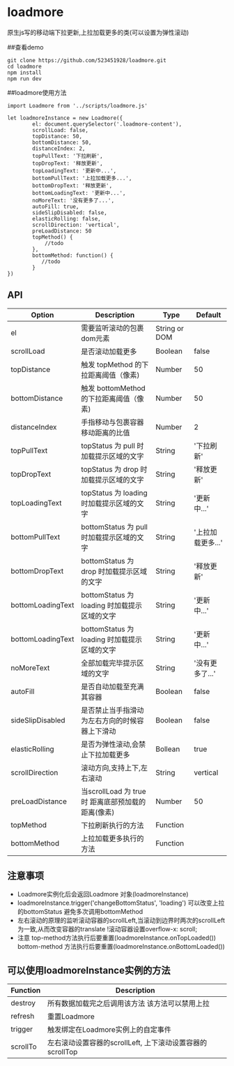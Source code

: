 # loadmore
原生js写的移动端下拉更新,上拉加载更多的类(可以设置为弹性滚动)

##查看demo
```
git clone https://github.com/523451928/loadmore.git
cd loadmore
npm install
npm run dev
```

##loadmore使用方法
```
import Loadmore from '../scripts/loadmore.js'

let loadmoreInstance = new Loadmore({
        el: document.querySelector('.loadmore-content'),
        scrollLoad: false,
        topDistance: 50,
        bottomDistance: 50,
        distanceIndex: 2,
        topPullText: '下拉刷新',
        topDropText: '释放更新',
        topLoadingText: '更新中...',
        bottomPullText: '上拉加载更多...',
        bottomDropText: '释放更新',
        bottomLoadingText: '更新中...',
        noMoreText: '没有更多了...',
        autoFill: true,
        sideSlipDisabled: false,
        elasticRolling: false,
        scrollDirection: 'vertical',
        preLoadDistance: 50
        topMethod() {
            //todo
        },
        bottomMethod: function() {
           //todo
        }
})
```
## API
| Option | Description | Type | Default |
| ----- | ----- | ----- | ----- |
| el | 需要监听滚动的包裹dom元素 | String or DOM | |
| scrollLoad | 是否滚动加载更多 | Boolean | false |
| topDistance | 触发 topMethod 的下拉距离阈值（像素) | Number | 50 |
| bottomDistance | 触发 bottomMethod 的下拉距离阈值（像素) | Number | 50 |
| distanceIndex | 手指移动与包裹容器移动距离的比值 | Number | 2 |
| topPullText | topStatus 为 pull 时加载提示区域的文字 | String | '下拉刷新' |
| topDropText | topStatus 为 drop 时加载提示区域的文字 | String | '释放更新' |
| topLoadingText | topStatus 为 loading 时加载提示区域的文字 | String | '更新中...' |
| bottomPullText | bottomStatus 为 pull 时加载提示区域的文字 | String | '上拉加载更多...' |
| bottomDropText | bottomStatus 为 drop 时加载提示区域的文字 | String | '释放更新' |
| bottomLoadingText | bottomStatus 为 loading 时加载提示区域的文字 | String | '更新中...' |
| bottomLoadingText | bottomStatus 为 loading 时加载提示区域的文字 | String | '更新中...' |
| noMoreText | 全部加载完毕提示区域的文字 | String | '没有更多了...' |
| autoFill | 是否自动加载至充满其容器 | Boolean | false |
| sideSlipDisabled | 是否禁止当手指滑动为左右方向的时候容器上下滑动 | Boolean | false |
| elasticRolling | 是否为弹性滚动,会禁止下拉加载更多 | Bollean | true |
| scrollDirection | 滚动方向,支持上下,左右滚动 | String | vertical |
| preLoadDistance | 当scrollLoad 为 true时 距离底部预加载的距离(像素) | Number | 50 |
| topMethod | 下拉刷新执行的方法 | Function | |
| bottomMethod | 上拉加载更多执行的方法 | Function | |

## 注意事项
* Loadmore实例化后会返回Loadmore 对象(loadmoreInstance) 
* loadmoreInstance.trigger('changeBottomStatus', 'loading') 可以改变上拉的bottomStatus 避免多次调用bottomMethod
* 左右滚动的原理的监听滚动容器的scrollLeft,当滚动到边界时两次的scrollLeft为一致,从而改变容器的translate !滚动容器设置overflow-x: scroll;
* 注意 top-method方法执行后要重置(loadmoreInstance.onTopLoaded()) bottom-method 方法执行后要重置(loadmoreInstance.onBottomLoaded()) 

## 可以使用loadmoreInstance实例的方法
| Function | Description |
| ----- | ----- |
| destroy | 所有数据加载完之后调用该方法 该方法可以禁用上拉 |
| refresh | 重置Loadmore |
| trigger | 触发绑定在Loadmore实例上的自定事件 |
| scrollTo | 左右滚动设置容器的scrollLeft, 上下滚动设置容器的scrollTop |
